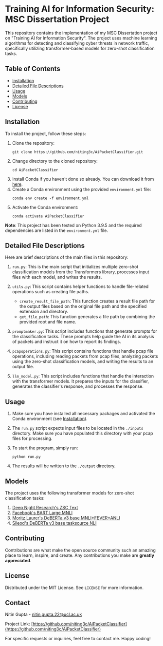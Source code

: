 # Training AI for Information Security: MSC Dissertation Project

This repository contains the implementation of my MSC Dissertation project on "Training AI for Information Security". The project uses machine learning algorithms for detecting and classifying cyber threats in network traffic, specifically utilizing transformer-based models for zero-shot classification tasks.

## Table of Contents

- [Installation](#installation)
- [Detailed File Descriptions](#detailed-file-descriptions)
- [Usage](#usage)
- [Models](#models)
- [Contributing](#contributing)
- [License](#license)

## Installation

To install the project, follow these steps:

1. Clone the repository:
    ```
    git clone https://github.com/niting3c/AiPacketClassifier.git
    ```
2. Change directory to the cloned repository:
    ```
    cd AiPacketClassifier
    ```
3. Install Conda if you haven't done so already. You can download it from [here](https://docs.conda.io/en/latest/miniconda.html).
4. Create a Conda environment using the provided `environment.yml` file:
    ```
    conda env create -f environment.yml
    ```
5. Activate the Conda environment:
    ```
    conda activate AiPacketClassifier
    ```

**Note**: This project has been tested on Python 3.9.5 and the required dependencies are listed in the `environment.yml` file.

## Detailed File Descriptions

Here are brief descriptions of the main files in this repository:

1. `run.py`: This is the main script that initializes multiple zero-shot classification models from the Transformers library, processes input files with each model, and writes the results.

2. `utils.py`: This script contains helper functions to handle file-related operations such as creating file paths.
    - `create_result_file_path`: This function creates a result file path for the output files based on the original file path and the specified extension and directory.
    - `get_file_path`: This function generates a file path by combining the provided root and file name.

3. `promptmaker.py`: This script includes functions that generate prompts for the classification tasks. These prompts help guide the AI in its analysis of packets and instruct it on how to report its findings.

4. `pcapoperations.py`: This script contains functions that handle pcap file operations, including reading packets from pcap files, analyzing packets using the zero-shot classification models, and writing the results to an output file.

5. `llm_model.py`: This script includes functions that handle the interaction with the transformer models. It prepares the inputs for the classifier, generates the classifier's response, and processes the response.

## Usage

1. Make sure you have installed all necessary packages and activated the Conda environment (see [Installation](#installation)).

2. The `run.py` script expects input files to be located in the `./inputs` directory. Make sure you have populated this directory with your pcap files for processing.

3. To start the program, simply run:
    ```
    python run.py
    ```
4. The results will be written to the `./output` directory.

## Models

The project uses the following transformer models for zero-shot classification tasks:

1. [Deep Night Research's ZSC Text](https://huggingface.co/deepnight-research/zsc-text)
2. [Facebook's BART Large MNLI](https://huggingface.co/facebook/bart-large-mnli)
3. [Moritz Laurer's DeBERTa v3 base MNLI+FEVER+ANLI](https://huggingface.co/MoritzLaurer/DeBERTa-v3-base-mnli-fever-anli)
4. [Sileod's DeBERTa v3 base tasksource NLI](https://huggingface.co/sileod/deberta-v3-base-tasksource-nli)

## Contributing

Contributions are what make the open source community such an amazing place to learn, inspire, and create. Any contributions you make are **greatly appreciated**.

## License

Distributed under the MIT License. See `LICENSE` for more information.

## Contact

Nitin Gupta - nitin.gupta.22@ucl.ac.uk

Project Link: [https://github.com/niting3c/AiPacketClassifier](https://github.com/niting3c/AiPacketClassifier)
  
For specific requests or inquiries, feel free to contact me. Happy coding!
